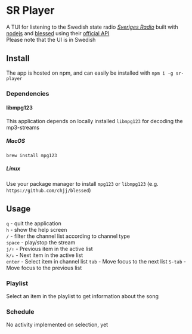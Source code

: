 # SR Player
A TUI for listening to the Swedish state radio [*Sveriges Radio*](https://www.sverigesradio.se) built with [nodejs](https://nodejs.org/en/) and [blessed](https://github.com/chjj/blessed) using their [official API](https://sverigesradio.se/api/documentation/v2/index.html)  
Please note that the UI is in Swedish

## Install
The app is hosted on npm, and can easily be installed with `npm i -g sr-player`

### Dependencies
#### libmpg123
This application depends on locally installed `libmpg123` for decoding the mp3-streams  
##### MacOS
`brew install mpg123`  
##### Linux
Use your package manager to install `mpg123` or `libmpg123` (e.g. `https://github.com/chjj/blessed`)

## Usage
`q` - quit the application  
`h` - show the help screen  
`/` - filter the channel list according to channel type  
`space` - play/stop the stream  
`j/↑` - Previous item in the active list  
`k/↓` - Next item in the active list  
`enter` - Select item in channel list
`tab` - Move focus to the next list
`S-tab` - Move focus to the previous list

### Playlist
Select an item in the playlist to get information about the song

### Schedule
No activity implemented on selection, yet

